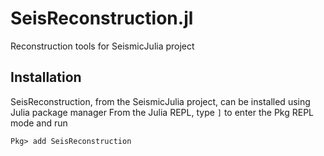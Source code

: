 # SeisReconstruction.jl

Reconstruction tools for SeismicJulia project


## Installation

SeisReconstruction, from the SeismicJulia project, can be installed using Julia package manager
From the Julia REPL, type `]` to enter the Pkg REPL mode and run 
```
Pkg> add SeisReconstruction
```

